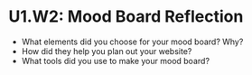 # U1.W2: Mood Board Reflection

* What elements did you choose for your mood board? Why?
* How did they help you plan out your website?
* What tools did you use to make your mood board?